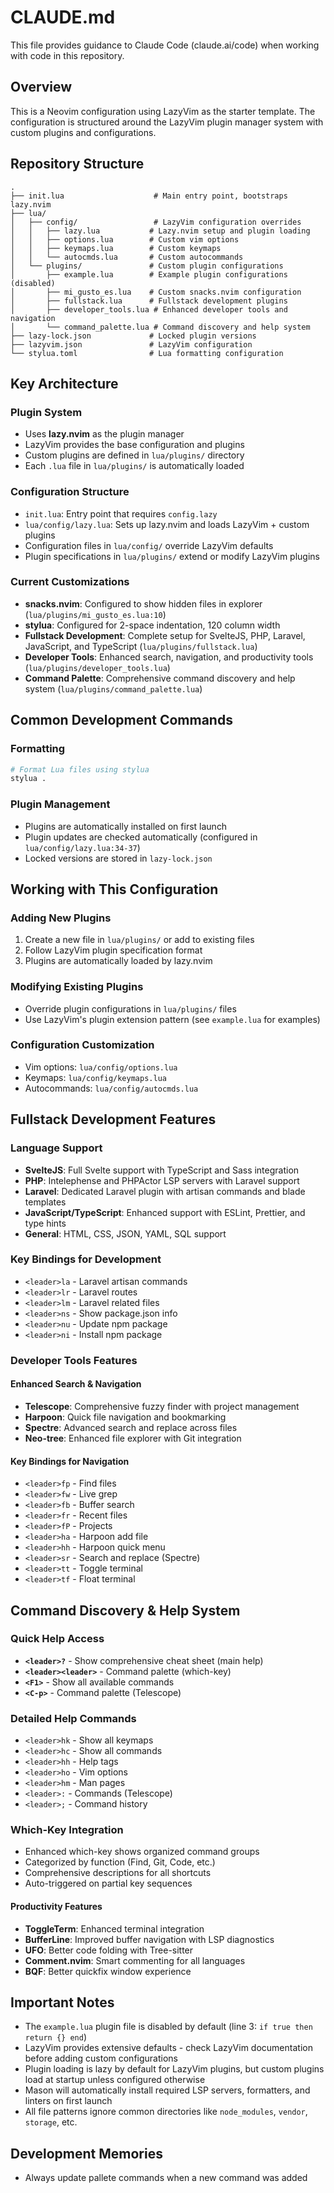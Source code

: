 # CLAUDE.md

This file provides guidance to Claude Code (claude.ai/code) when working with code in this repository.

## Overview

This is a Neovim configuration using LazyVim as the starter template. The configuration is structured around the LazyVim plugin manager system with custom plugins and configurations.

## Repository Structure

```
.
├── init.lua                    # Main entry point, bootstraps lazy.nvim
├── lua/
│   ├── config/                 # LazyVim configuration overrides
│   │   ├── lazy.lua           # Lazy.nvim setup and plugin loading
│   │   ├── options.lua        # Custom vim options
│   │   ├── keymaps.lua        # Custom keymaps
│   │   └── autocmds.lua       # Custom autocommands
│   └── plugins/               # Custom plugin configurations
│       ├── example.lua        # Example plugin configurations (disabled)
│       ├── mi_gusto_es.lua    # Custom snacks.nvim configuration
│       ├── fullstack.lua      # Fullstack development plugins
│       ├── developer_tools.lua # Enhanced developer tools and navigation
│       └── command_palette.lua # Command discovery and help system
├── lazy-lock.json             # Locked plugin versions
├── lazyvim.json               # LazyVim configuration
└── stylua.toml                # Lua formatting configuration
```

## Key Architecture

### Plugin System
- Uses **lazy.nvim** as the plugin manager
- LazyVim provides the base configuration and plugins
- Custom plugins are defined in `lua/plugins/` directory
- Each `.lua` file in `lua/plugins/` is automatically loaded

### Configuration Structure
- `init.lua`: Entry point that requires `config.lazy`
- `lua/config/lazy.lua`: Sets up lazy.nvim and loads LazyVim + custom plugins
- Configuration files in `lua/config/` override LazyVim defaults
- Plugin specifications in `lua/plugins/` extend or modify LazyVim plugins

### Current Customizations
- **snacks.nvim**: Configured to show hidden files in explorer (`lua/plugins/mi_gusto_es.lua:10`)
- **stylua**: Configured for 2-space indentation, 120 column width
- **Fullstack Development**: Complete setup for SvelteJS, PHP, Laravel, JavaScript, and TypeScript (`lua/plugins/fullstack.lua`)
- **Developer Tools**: Enhanced search, navigation, and productivity tools (`lua/plugins/developer_tools.lua`)
- **Command Palette**: Comprehensive command discovery and help system (`lua/plugins/command_palette.lua`)

## Common Development Commands

### Formatting
```bash
# Format Lua files using stylua
stylua .
```

### Plugin Management
- Plugins are automatically installed on first launch
- Plugin updates are checked automatically (configured in `lua/config/lazy.lua:34-37`)
- Locked versions are stored in `lazy-lock.json`

## Working with This Configuration

### Adding New Plugins
1. Create a new file in `lua/plugins/` or add to existing files
2. Follow LazyVim plugin specification format
3. Plugins are automatically loaded by lazy.nvim

### Modifying Existing Plugins
- Override plugin configurations in `lua/plugins/` files
- Use LazyVim's plugin extension pattern (see `example.lua` for examples)

### Configuration Customization
- Vim options: `lua/config/options.lua`
- Keymaps: `lua/config/keymaps.lua`
- Autocommands: `lua/config/autocmds.lua`

## Fullstack Development Features

### Language Support
- **SvelteJS**: Full Svelte support with TypeScript and Sass integration
- **PHP**: Intelephense and PHPActor LSP servers with Laravel support
- **Laravel**: Dedicated Laravel plugin with artisan commands and blade templates
- **JavaScript/TypeScript**: Enhanced support with ESLint, Prettier, and type hints
- **General**: HTML, CSS, JSON, YAML, SQL support

### Key Bindings for Development
- `<leader>la` - Laravel artisan commands
- `<leader>lr` - Laravel routes
- `<leader>lm` - Laravel related files
- `<leader>ns` - Show package.json info
- `<leader>nu` - Update npm package
- `<leader>ni` - Install npm package

### Developer Tools Features

#### Enhanced Search & Navigation
- **Telescope**: Comprehensive fuzzy finder with project management
- **Harpoon**: Quick file navigation and bookmarking
- **Spectre**: Advanced search and replace across files
- **Neo-tree**: Enhanced file explorer with Git integration

#### Key Bindings for Navigation
- `<leader>fp` - Find files
- `<leader>fw` - Live grep
- `<leader>fb` - Buffer search
- `<leader>fr` - Recent files
- `<leader>fP` - Projects
- `<leader>ha` - Harpoon add file
- `<leader>hh` - Harpoon quick menu
- `<leader>sr` - Search and replace (Spectre)
- `<leader>tt` - Toggle terminal
- `<leader>tf` - Float terminal

## Command Discovery & Help System

### Quick Help Access
- **`<leader>?`** - Show comprehensive cheat sheet (main help)
- **`<leader><leader>`** - Command palette (which-key)
- **`<F1>`** - Show all available commands
- **`<C-p>`** - Command palette (Telescope)

### Detailed Help Commands
- `<leader>hk` - Show all keymaps
- `<leader>hc` - Show all commands
- `<leader>hh` - Help tags
- `<leader>ho` - Vim options
- `<leader>hm` - Man pages
- `<leader>:` - Commands (Telescope)
- `<leader>;` - Command history

### Which-Key Integration
- Enhanced which-key shows organized command groups
- Categorized by function (Find, Git, Code, etc.)
- Comprehensive descriptions for all shortcuts
- Auto-triggered on partial key sequences

#### Productivity Features
- **ToggleTerm**: Enhanced terminal integration
- **BufferLine**: Improved buffer navigation with LSP diagnostics
- **UFO**: Better code folding with Tree-sitter
- **Comment.nvim**: Smart commenting for all languages
- **BQF**: Better quickfix window experience

## Important Notes

- The `example.lua` plugin file is disabled by default (line 3: `if true then return {} end`)
- LazyVim provides extensive defaults - check LazyVim documentation before adding custom configurations
- Plugin loading is lazy by default for LazyVim plugins, but custom plugins load at startup unless configured otherwise
- Mason will automatically install required LSP servers, formatters, and linters on first launch
- All file patterns ignore common directories like `node_modules`, `vendor`, `storage`, etc.

## Development Memories

- Always update pallete commands when a new command was added